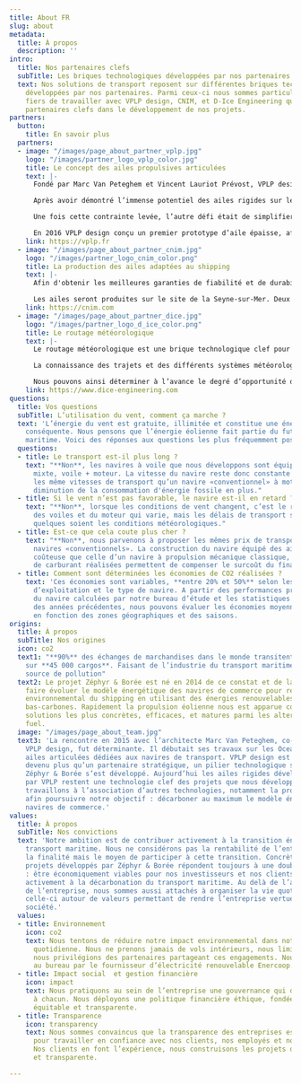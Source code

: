 ```yaml
---
title: About FR
slug: about
metadata:
  title: À propos
  description: ''
intro:
  title: Nos partenaires clefs
  subTitle: Les briques technologiques développées par nos partenaires
  text: Nos solutions de transport reposent sur différentes briques technologiques
    développées par nos partenaires. Parmi ceux-ci nous sommes particulièrement
    fiers de travailler avec VPLP design, CNIM, et D-Ice Engineering qui sont des
    partenaires clefs dans le développement de nos projets.
partners:
  button:
    title: En savoir plus
  partners:
  - image: "/images/page_about_partner_vplp.jpg"
    logo: "/images/partner_logo_vplp_color.jpg"
    title: Le concept des ailes propulsives articulées
    text: |-
      Fondé par Marc Van Peteghem et Vincent Lauriot Prévost, VPLP design est aujourd’hui reconnu comme l’un des meilleurs cabinets d’architecture navale dans le monde. VPLP design est notre partenaire historique et nous travaillons étroitement avec leurs équipes très en amont des projets à l’optimisation énergétique, tant sur le plan architectural que propulsif, des navires que nous développons.

      Après avoir démontré l’immense potentiel des ailes rigides sur les voiliers de course, VPLP design s’est attelé à adapter le gréement aux navires de commerce. Le principal challenge était de pouvoir affaler l'aile au port ou dans les conditions météorologiques extrêmes.

      Une fois cette contrainte levée, l’autre défi était de simplifier et fiabiliser le système. Le contrôle du gréement ne nécessite pas de marin supplémentaire, les réglages sont entièrement automatisés et la structure présente la robustesse et la fiabilité requise par les réglementations en vigueurs et pour l'usage des navires de commerce.

      En 2016 VPLP design conçu un premier prototype d’aile épaisse, affalable et automatisée cofinancé par l’ADEME qui permis de valider le concept des ailes épaisses à surface réglable.
    link: https://vplp.fr
  - image: "/images/page_about_partner_cnim.jpg"
    logo: "/images/partner_logo_cnim_color.png"
    title: La production des ailes adaptées au shipping
    text: |-
      Afin d'obtenir les meilleures garanties de fiabilité et de durabilité, VPLP design s’est associé au groupe CNIM pour assurer le développement et la production des ailes. Le groupe CNIM est un équipementier et ensemblier industriel français de dimension internationale. Ses activités d’ingénierie de haut niveau, notamment dans les domaines de l’aéro-spatial ou de la défense, confèrent à CNIM une crédibilité dans la conception/fabrication de projet industriels complexes à forte valeur ajoutée.

      Les ailes seront produites sur le site de la Seyne-sur-Mer. Deux premiers démonstrateurs de 35 m2 ont été construits en 2019 et testés avec succès sur l’Energy Observer, navire démonstrateur de technologies écoresponsables.
    link: https://cnim.com
  - image: "/images/page_about_partner_dice.jpg"
    logo: "/images/partner_logo_d_ice_color.png"
    title: Le routage météorologique
    text: |-
      Le routage météorologique est une brique technologique clef pour Zéphyr & Borée. Les économies de carburant permises par l’utilisation du vent sont très variables et dépendent de multiples facteurs, notamment la zone géographique, la saison, et la vitesse d’exploitation. Ainsi, sur un même trajet, les économies de carburant pourront être parfois très importantes si les vents sont favorables, et inversement, ces économies pourront aussi être faibles dans certaines conditions de vent.

      La connaissance des trajets et des différents systèmes météorologiques rencontrés par le navire pendant sa traversées sont un préalable pour calculer la puissance vélique produite apportée en complément à l’hélice. Afin de déterminer avec fiabilité la puissance produite par les ailes sur le trajet défini ou la zone géographique d’exploitation retenue, nous faisons appel à un outil de routage météorologique statistique développé par notre partenaire D-Ice Engineering. A partir des performances prévisionnelles du navire sous voiles (les polaires), et sur la base des statistiques de vent des huit années précédentes, il est possible d’estimer finement les économies de carburant réalisables sur une ligne maritime donnée.

      Nous pouvons ainsi déterminer à l’avance le degré d’opportunité d’une ligne maritime mais aussi mieux budgétiser un business plan. Une fois le navire en opération, l’outil de routage permet également de définir la meilleure route à emprunter et les régimes moteur à adopter (car nous avons recours à une propulsion mixte, voile + moteur) pour tirer le meilleur parti du vent prévu sur la traversée.
    link: https://www.dice-engineering.com
questions:
  title: Vos questions
  subTitle: L’utilisation du vent, comment ça marche ?
  text: 'L’énergie du vent est gratuite, illimitée et constitue une énergie propulsive
    conséquente. Nous pensons que l’énergie éolienne fait partie du futur du transport
    maritime. Voici des réponses aux questions les plus fréquemment posées :'
  questions:
  - title: Le transport est-il plus long ?
    text: "**Non**, les navires à voile que nous développons sont équipés d’une propulsion
      mixte, voile + moteur. La vitesse du navire reste donc constante et nous garantissons
      les même vitesses de transport qu’un navire «conventionnel» à moteur avec la
      diminution de la consommation d'énergie fossile en plus."
  - title: Si le vent n’est pas favorable, le navire est-il en retard ?
    text: "**Non**, lorsque les conditions de vent changent, c’est le ratio d’utilisation
      des voiles et du moteur qui varie, mais les délais de transport sont respectés
      quelques soient les conditions météorologiques."
  - title: Est-ce que cela coute plus cher ?
    text: "**Non**, nous parvenons à proposer les mêmes prix de transport que les
      navires «conventionnels». La construction du navire équipé des ailes est plus
      coûteuse que celle d’un navire à propulsion mécanique classique, mais les économies
      de carburant réalisées permettent de compenser le surcoût du financement."
  - title: Comment sont déterminées les économies de CO2 réalisées ?
    text: 'Ces économies sont variables, **entre 20% et 50%** selon les zones géographiques
      d’exploitation et le type de navire. A partir des performances prévisionnelles
      du navire calculées par notre bureau d’étude et les statistiques météorologiques
      des années précédentes, nous pouvons évaluer les économies moyennes réalisables
      en fonction des zones géographiques et des saisons.              '
origins:
  title: À propos
  subTitle: Nos origines
  icon: co2
  text1: "**90%** des échanges de marchandises dans le monde transitent par voie maritime
    sur **45 000 cargos**. Faisant de l’industrie du transport maritime une importante
    source de pollution"
  text2: Le projet Zéphyr & Borée est né en 2014 de ce constat et de la volonté de
    faire évoluer le modèle énergétique des navires de commerce pour réduire l’impact
    environnemental du shipping en utilisant des énergies renouvelables et des technologies
    bas-carbones. Rapidement la propulsion éolienne nous est apparue comme une des
    solutions les plus concrètes, efficaces, et matures parmi les alternatives au
    fuel.
  image: "/images/page_about_team.jpg"
  text3: 'La rencontre en 2015 avec l’architecte Marc Van Peteghem, co-fondateur de
    VPLP design, fut déterminante. Il débutait ses travaux sur les OceanWings, les
    ailes articulées dédiées aux navires de transport. VPLP design est rapidement
    devenu plus qu’un partenaire stratégique, un pilier technologique sur lequel
    Zéphyr & Borée s’est développé. Aujourd’hui les ailes rigides développées
    par VPLP restent une technologie clef des projets que nous développons et nous
    travaillons à l’association d’autres technologies, notamment la propulsion hydrogène,
    afin poursuivre notre objectif : décarboner au maximum le modèle énergétique des
    navires de commerce.'
values:
  title: À propos
  subTitle: Nos convictions
  text: 'Notre ambition est de contribuer activement à la transition énergétique du
    transport maritime. Nous ne considérons pas la rentabilité de l’entreprise comme
    la finalité mais le moyen de participer à cette transition. Concrètement, les
    projets développés par Zéphyr & Borée répondent toujours à une double condition
    : être économiquement viables pour nos investisseurs et nos clients et participer
    activement à la décarbonation du transport maritime. Au delà de l’activité principale
    de l’entreprise, nous sommes aussi attachés à organiser la vie quotidienne de
    celle-ci autour de valeurs permettant de rendre l’entreprise vertueuse pour la
    société.'
  values:
  - title: Environnement
    icon: co2
    text: Nous tentons de réduire notre impact environnemental dans notre organisation
      quotidienne. Nous ne prenons jamais de vols intérieurs, nous limitons nos déplacements,
      nous privilégions des partenaires partageant ces engagements. Nous sommes éclairés
      au bureau par le fournisseur d’électricité renouvelable Enercoop.
  - title: Impact social  et gestion financière
    icon: impact
    text: Nous pratiquons au sein de l’entreprise une gouvernance qui donne une place
      à chacun. Nous déployons une politique financière éthique, fondée sur une gestion
      équitable et transparente.
  - title: Transparence
    icon: transparency
    text: Nous sommes convaincus que la transparence des entreprises est primordiale
      pour travailler en confiance avec nos clients, nos employés et nos partenaires.
      Nos clients en font l’expérience, nous construisons les projets de manière collaborative
      et transparente.

---
```

